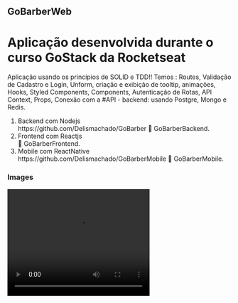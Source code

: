 ## GoBarberWeb
# Aplicação desenvolvida durante o curso GoStack da <link>Rocketseat<link>

<p> Aplicação usando os princípios de SOLID e TDD!!
Temos : Routes, Validação de Cadastro e Login, Unform, criação e exibição de tooltip, animações, Hooks, Styled Components, Components, Autenticação de Rotas, API Context, Props, Conexão com a #API - backend: usando Postgre, Mongo e Redis.<p>




<ol>
<li>Backend com Nodejs</li>https://github.com/Delismachado/GoBarber 🌱 GoBarberBackend.
<li>Frontend com Reactjs</li> 🌱 GoBarberFrontend.
<li>Mobile com ReactNative</li>https://github.com/Delismachado/GoBarberMobile 🌱 GoBarberMobile.
</ol>

### Images

<video width="320" height="240" controls>
  <source src="Gobarber.mp4" type="video/mp4">
</video>
